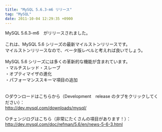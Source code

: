 ```yaml
---
title: "MySQL 5.6.3-m6 リリース"
tag: "MySQL"
date: 2011-10-04 12:29:35 +0900
---
```


MySQL 5.6.3-m6　がリリースされました。<br>
<br>
これは、MySQL 5.6 シリーズの最新マイルストンリリースです。<br>
マイルストンリリースなので、ベータ版レベルと考えれば良いでしょう。<br>
<br>
MySQL 5.6 シリーズには多くの革新的な機能が含まれています。<br>
・マルチスレッド・スレーブ<br>
・オプティマイザの進化<br>
・パフォーマンススキーマ項目の追加<br>
<br>
<br>
○ダウンロードはこちらから（Development　release のタブをクリックしてください）：<br>
http://dev.mysql.com/downloads/mysql/<br>
<br>
○チェンジログはこちら（非常にたくさんの項目があります！）：<br>
http://dev.mysql.com/doc/refman/5.6/en/news-5-6-3.html<br>
<br>
<br>
<br>

